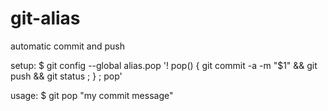 # git-alias
automatic commit and push

setup:
$ git config --global alias.pop '! pop() { git commit -a -m "$1" && git push && git status ; } ; pop'

usage:
$ git pop "my commit message"
